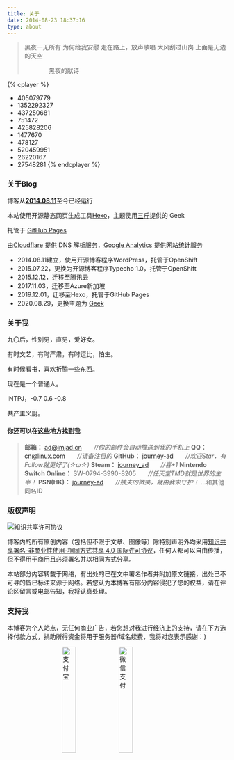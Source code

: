 ```yaml
---
title: 关于
date: 2014-08-23 18:37:16
type: about
---
```


<div class="about-avatar"></div>

> 黑夜一无所有
> 为何给我安慰
> 走在路上，放声歌唱
> 大风刮过山岗
> 上面是无边的天空
> 
> 　　　　黑夜的献诗


{% cplayer %}
- 405079779
- 1352292327
- 437250681
- 751472
- 425828206
- 1477670
- 478127
- 520459951
- 26220167
- 27548281
{% endcplayer %}
<style>
.cplayer-template {
  margin-top: 50px;
}
@media screen and (max-width: 800px) {
  .cplayer-template {
    margin-top: 0;
  }
}
</style>

### **关于Blog**

博客从[**2014.08.11**](https://imjad.cn/archives/none/hello-world)至今已经运行<span id="htmer_time" style="color: #90CAF9; font-weight: bold;"></span>

本站使用开源静态网页生成工具[Hexo](https://hexo.io/)，主题使用[三斤](https://geek.lc/)提供的 Geek

托管于 [GitHub Pages](https://pages.github.com/)

由[Cloudflare](https://www.cloudflare.com/) 提供 DNS 解析服务，[Google Analytics](http://www.google.com/analytics/ "Google Analytics") 提供网站统计服务

- 2014.08.11建立，使用开源博客程序WordPress，托管于OpenShift
- 2015.07.22，更换为开源博客程序Typecho 1.0，托管于OpenShift
- 2015.12.12，迁移至腾讯云
- 2017.11.03，迁移至Azure新加坡
- 2019.12.01，迁移至Hexo，托管于GitHub Pages
- 2020.08.29，更换主题为 [Geek](https://github.com/journey-ad/hexo-theme-geek)


### **关于我**

九〇后，性别男，直男，爱好女。

有时文艺，有时严肃，有时逗比，怕生。

有时候看书，喜欢折腾一些东西。

现在是一个普通人。

INT~~P~~J，-0.7 0.6 -0.8

共产主义厨。

#### 你还可以在这些地方找到我
> **邮箱：** [&#97;&#100;&#64;&#105;&#109;j&#97;&#100;&#46;&#99;&#110;](mailto:ad&#64;&#105;&#109;&#106;&#97;&#100;&#46;&#99;&#110;)　　*//你的邮件会自动推送到我的手机上*
> **QQ：** [&#99;&#110;&#64;&#108;i&#110;&#117;&#120;&#46;&#99;&#111;m](http://sighttp.qq.com/authd?IDKEY=5ceb947ee4f6c45cacbadb41d4eeacc06466a1c469a71d94)　　*//请备注目的*
> **GitHub：** [journey-ad](https://github.com/journey-ad)　　*//欢迎Star，有Follow就更好了(☆ω☆)*
> **Steam：** [journey_ad](https://steamcommunity.com/id/journey_ad)　　*//喜+1*
> **Nintendo Switch Online：** SW-0794-3990-8205　　*//任天堂TMD就是世界的主宰！*
> **PSN(HK)：** [journey-ad](https://psnine.com/psnid/journey-ad)　　*//姨夫的微笑，就由我来守护！*
> …和其他同名ID

### **版权声明**

![知识共享许可协议](https://img.imjad.cn/images/2016/05/21/88x31.png)

博客内的所有原创内容（包括但不限于文章、图像等）除特别声明外均采用[知识共享署名-非商业性使用-相同方式共享 4.0 国际许可协议](http://creativecommons.org/licenses/by-nc-sa/4.0/)，任何人都可以自由传播，但不得用于商用且必须署名并以相同方式分享。

本站部分内容转载于网络，有出处的已在文中署名作者并附加原文链接，出处已不可寻的皆已标注来源于网络。若您认为本博客有部分内容侵犯了您的权益，请在评论区留言或电邮告知，我将认真处理。


### **支持我**

本博客为个人站点，无任何商业广告，若您想对我进行经济上的支持，请在下方选择付款方式，捐助所得资金将用于服务器/域名续费，我将对您表示感谢：)
<p class="donate-qrcode">
<img style="width: 25%;left: 25%;margin-right: 5px;display: inline;position: relative;" src="https://cdn.jsdelivr.net/gh/journey-ad/blog-img/about/alipay.jpg" alt="支付宝" title="支付宝"><img style="width: 25%;left: 25%;display: inline;position: relative;"src="https://cdn.jsdelivr.net/gh/journey-ad/blog-img/about/wechatpay.jpg" alt="微信支付" title="微信支付">
</p>

<script>
function secondToDate(second) {
     if (!second) {
         return 0;
     }
     var time = new Array(0, 0, 0, 0, 0);
     if (second >= 365 * 24 * 3600) {
        time[0] = parseInt(second / (365 * 24 * 3600));
        second %= 365 * 24 * 3600;
    }
    if (second >= 24 * 3600) {
        time[1] = parseInt(second / (24 * 3600));
        second %= 24 * 3600;
    }
    if (second >= 3600) {
        time[2] = parseInt(second / 3600);
        second %= 3600;
    }
    if (second >= 60) {
        time[3] = parseInt(second / 60);
        second %= 60;
    }
    if (second > 0) {
        time[4] = second;
    }
    return time;
};
function setTime() {
         // 博客创建时间秒数，时间格式中，月比较特殊，是从0开始的，所以想要显示5月，得写4才行，如下
         var create_time = Math.round(new Date(Date.UTC(2014, 7, 11, 18, 37, 16)).getTime() / 1000);// 当前时间秒数,增加时区的差异
         var timestamp = Math.round((new Date().getTime() + 8 * 60 * 60 * 1000) / 1000);
         currentTime = secondToDate((timestamp - create_time));
         if (currentTime[0]==0){
         	currentTimeHtml = currentTime[1] + '天'+ currentTime[2] + '时' + currentTime[3] + '分' + currentTime[4] + '秒';
         }else{
         	currentTimeHtml = currentTime[0] + '年' + currentTime[1] + '天' + currentTime[2] + '时' + currentTime[3] + '分' + currentTime[4] + '秒';
         }
		 // 兼容pjax，当htmer_time存在时输出，否则清空计时器
		 if (document.getElementById("htmer_time")){
			 document.getElementById("htmer_time").innerHTML = currentTimeHtml;
		 }else{
		 	 clearInterval(timer);
		 }
}
var timer = setInterval(setTime, 1000);
</script>